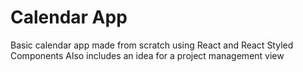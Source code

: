 # Calendar App

Basic calendar app made from scratch using React and React Styled Components
Also includes an idea for a project management view

